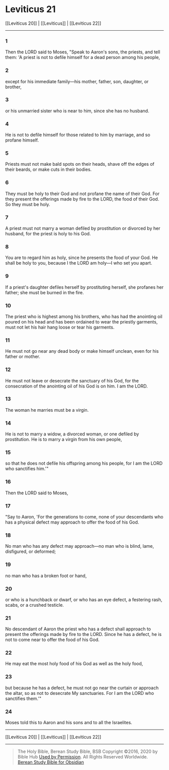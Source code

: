 # Leviticus 21

[[Leviticus 20]] | [[Leviticus]] | [[Leviticus 22]]

---

### 1
Then the LORD said to Moses, "Speak to Aaron's sons, the priests, and tell them: 'A priest is not to defile himself for a dead person among his people,

### 2
except for his immediate family—his mother, father, son, daughter, or brother,

### 3
or his unmarried sister who is near to him, since she has no husband.

### 4
He is not to defile himself for those related to him by marriage, and so profane himself.

### 5
Priests must not make bald spots on their heads, shave off the edges of their beards, or make cuts in their bodies.

### 6
They must be holy to their God and not profane the name of their God. For they present the offerings made by fire to the LORD, the food of their God. So they must be holy.

### 7
A priest must not marry a woman defiled by prostitution or divorced by her husband, for the priest is holy to his God.

### 8
You are to regard him as holy, since he presents the food of your God. He shall be holy to you, because I the LORD am holy—I who set you apart.

### 9
If a priest's daughter defiles herself by prostituting herself, she profanes her father; she must be burned in the fire.

### 10
The priest who is highest among his brothers, who has had the anointing oil poured on his head and has been ordained to wear the priestly garments, must not let his hair hang loose or tear his garments.

### 11
He must not go near any dead body or make himself unclean, even for his father or mother.

### 12
He must not leave or desecrate the sanctuary of his God, for the consecration of the anointing oil of his God is on him. I am the LORD.

### 13
The woman he marries must be a virgin.

### 14
He is not to marry a widow, a divorced woman, or one defiled by prostitution. He is to marry a virgin from his own people,

### 15
so that he does not defile his offspring among his people, for I am the LORD who sanctifies him.'"

### 16
Then the LORD said to Moses,

### 17
"Say to Aaron, 'For the generations to come, none of your descendants who has a physical defect may approach to offer the food of his God.

### 18
No man who has any defect may approach—no man who is blind, lame, disfigured, or deformed;

### 19
no man who has a broken foot or hand,

### 20
or who is a hunchback or dwarf, or who has an eye defect, a festering rash, scabs, or a crushed testicle.

### 21
No descendant of Aaron the priest who has a defect shall approach to present the offerings made by fire to the LORD. Since he has a defect, he is not to come near to offer the food of his God.

### 22
He may eat the most holy food of his God as well as the holy food,

### 23
but because he has a defect, he must not go near the curtain or approach the altar, so as not to desecrate My sanctuaries. For I am the LORD who sanctifies them.'"

### 24
Moses told this to Aaron and his sons and to all the Israelites.

---

[[Leviticus 20]] | [[Leviticus]] | [[Leviticus 22]]

---

> The Holy Bible, Berean Study Bible, BSB
> Copyright &copy;2016, 2020 by Bible Hub
> [Used by Permission](https://berean.bible/terms.htm). All Rights Reserved Worldwide.
> [Berean Study Bible for Obsidian](https://github.com/gapmiss/berean-study-bible-for-obsidian)</small>

